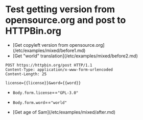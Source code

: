 # Test getting version from opensource.org and post to HTTPBin.org

* [Get copyleft version from opensource.org](<rootDir>/etc/examples/mixed/before1.md)
* [Get "world" translation](<rootDir>/etc/examples/mixed/before2.md)

```http
POST https://httpbin.org/post HTTP/1.1
Content-Type: application/x-www-form-urlencoded
Content-Length: 25

license={{license}}&word={{word}}
```

* `Body.form.license`==`"GPL-3.0"`
* `Body.form.word`==`"world"`

* [Get age of Sam](<rootDir>/etc/examples/mixed/after.md)